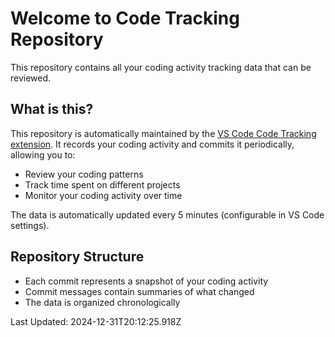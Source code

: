 # Welcome to Code Tracking Repository

This repository contains all your coding activity tracking data that can be reviewed.

## What is this?

This repository is automatically maintained by the [VS Code Code Tracking extension](https://github.com/ernivani/my-code-activity-ext). It records your coding activity and commits it periodically, allowing you to:

- Review your coding patterns
- Track time spent on different projects
- Monitor your coding activity over time

The data is automatically updated every 5 minutes (configurable in VS Code settings).

## Repository Structure

- Each commit represents a snapshot of your coding activity
- Commit messages contain summaries of what changed
- The data is organized chronologically

Last Updated: 2024-12-31T20:12:25.918Z
